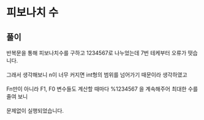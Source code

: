 <h1>피보나치 수</h1>
<h2>풀이</h2>
반복문을 통해 피보나치수를 구하고 1234567로 나누었는데 7번 테케부터 오류가 떳습니다.<br><br>
그래서 생각해보니 n이 너무 커지면 int형의 범위를 넘어가기 때문이라 생각하였고 <br><br>
Fn만이 아니라 F1, F0 변수들도 계산할 때마다 %1234567 을 계속해주어 최대한 수를 줄여 보니<br><br>
문제없이 실행되었습니다. <br><br>
